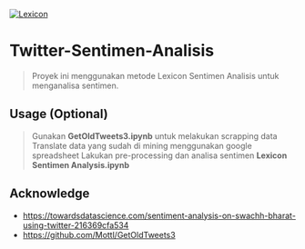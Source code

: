 <a href=""><img src="https://www.researchgate.net/profile/Hussam_Hamdan/publication/303628429/figure/fig3/AS:366996173672450@1464510114926/Lexicon-based-sentiment-analysis-approach.png" title="Lexicon" alt="Lexicon"></a>

# Twitter-Sentimen-Analisis
> Proyek ini menggunakan metode Lexicon Sentimen Analisis untuk menganalisa sentimen.

## Usage (Optional)
> Gunakan **GetOldTweets3.ipynb** untuk melakukan scrapping data
> Translate data yang sudah di mining menggunakan google spreadsheet
> Lakukan pre-processing dan analisa sentimen **Lexicon Sentimen Analysis.ipynb**

## Acknowledge

- https://towardsdatascience.com/sentiment-analysis-on-swachh-bharat-using-twitter-216369cfa534
- https://github.com/Mottl/GetOldTweets3

